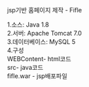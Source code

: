 jsp기반 홈페이지 제작 - Fifle

1.소스: Java 1.8<br>
2.서버: Apache Tomcat 7.0<br>
3.데이터베이스: MySQL 5<br>
4.구성<br> 
WEBContent- html코드<br> 
src- java코드<br>
fifle.war - jsp배포파일
